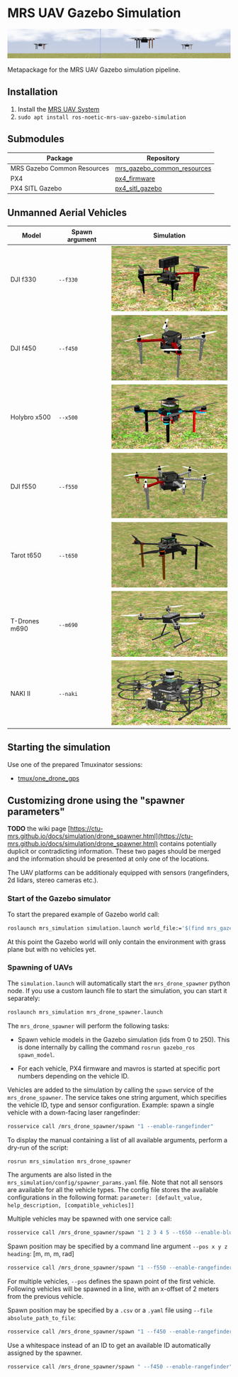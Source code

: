 # MRS UAV Gazebo Simulation

![](.fig/thumbnail.jpg)

Metapackage for the MRS UAV Gazebo simulation pipeline.

## Installation

1. Install the [MRS UAV System](https://github.com/ctu-mrs/mrs_uav_system#installation)
2. `sudo apt install ros-noetic-mrs-uav-gazebo-simulation`

## Submodules

| Package                     | Repository                                                                            |
|-----------------------------|---------------------------------------------------------------------------------------|
| MRS Gazebo Common Resources | [mrs_gazebo_common_resources](https://github.com/ctu-mrs/mrs_gazebo_common_resources) |
| PX4                         | [px4_firmware](https://github.com/ctu-mrs/px4_firmware)                               |
| PX4 SITL Gazebo             | [px4_sitl_gazebo](https://github.com/ctu-mrs/px4_sitl_gazebo)                         |

## Unmanned Aerial Vehicles

| Model         | Spawn argument | Simulation                    |
|---------------|----------------|-------------------------------|
| DJI f330      | `--f330`       | ![](.fig/f330_simulation.jpg) |
| DJI f450      | `--f450`       | ![](.fig/f450_simulation.jpg) |
| Holybro x500  | `--x500`       | ![](.fig/x500_simulation.jpg) |
| DJI f550      | `--f550`       | ![](.fig/f550_simulation.jpg) |
| Tarot t650    | `--t650`       | ![](.fig/t650_simulation.jpg) |
| T-Drones m690 | `--m690`       | ![](.fig/m690_simulation.jpg) |
| NAKI II       | `--naki`       | ![](.fig/naki_simulation.jpg) |

## Starting the simulation

Use one of the prepared Tmuxinator sessions:

- [tmux/one_drone_gps](tmux/one_drone_gps)

## Customizing drone using the "spawner parameters"

**TODO** the wiki page [https://ctu-mrs.github.io/docs/simulation/drone_spawner.html](https://ctu-mrs.github.io/docs/simulation/drone_spawner.html) contains potentially duplicit or contradicting information.
These two pages should be merged and the information should be presented at only one of the locations.

The UAV platforms can be additionaly equipped with sensors (rangefinders, 2d lidars, stereo cameras etc.).

### Start of the Gazebo simulator

To start the prepared example of Gazebo world call:

```bash
roslaunch mrs_simulation simulation.launch world_file:='$(find mrs_gazebo_common)/worlds/grass_plane.world' gui:=true
```

At this point the Gazebo world will only contain the environment with grass plane but with no vehicles yet.

### Spawning of UAVs

The `simulation.launch` will automatically start the `mrs_drone_spawner` python node. If you use a custom launch file to start the simulation, you can start it separately:

```bash
roslaunch mrs_simulation mrs_drone_spawner.launch
```

The `mrs_drone_spawner` will perform the following tasks:

* Spawn vehicle models in the Gazebo simulation (ids from 0 to 250). This is done internally by calling the command `rosrun gazebo_ros spawn_model`.

* For each vehicle, PX4 firmware and mavros is started at specific port numbers depending on the vehicle ID.

Vehicles are added to the simulation by calling the `spawn` service of the `mrs_drone_spawner`.
The service takes one string argument, which specifies the vehicle ID, type and sensor configuration.
Example: spawn a single vehicle with a down-facing laser rangefinder:

```bash
rosservice call /mrs_drone_spawner/spawn "1 --enable-rangefinder"
```

To display the manual containing a list of all available arguments, perform a dry-run of the script:
```bash
rosrun mrs_simulation mrs_drone_spawner
```

The arguments are also listed in the `mrs_simulation/config/spawner_params.yaml` file.
Note that not all sensors are available for all the vehicle types.
The config file stores the available configurations in the following format: `parameter: [default_value, help_description, [compatible_vehicles]]`

Multiple vehicles may be spawned with one service call:
```bash
rosservice call /mrs_drone_spawner/spawn "1 2 3 4 5 --t650 --enable-bluefox-camera --enable-rangefinder"
```

Spawn position may be specified by a command line argument `--pos x y z heading`: [m, m, m, rad]
```bash
rosservice call /mrs_drone_spawner/spawn "1 --f550 --enable-rangefinder --pos 10 -15 0.3 0.7"
```
For multiple vehicles, `--pos` defines the spawn point of the first vehicle. Following vehicles will be spawned in a line, with an x-offset of 2 meters from the previous vehicle.

Spawn position may be specified by a `.csv` or a `.yaml` file using `--file absolute_path_to_file`:
```bash
rosservice call /mrs_drone_spawner/spawn "1 --f450 --enable-rangefinder --enable-ouster --use-gpu-ray --ouster-model OS1-64 --file `pwd`/spawn_poses.yaml"
```

Use a whitespace instead of an ID to get an available ID automatically assigned by the spawner.
```bash
rosservice call /mrs_drone_spawner/spawn " --f450 --enable-rangefinder"
```

